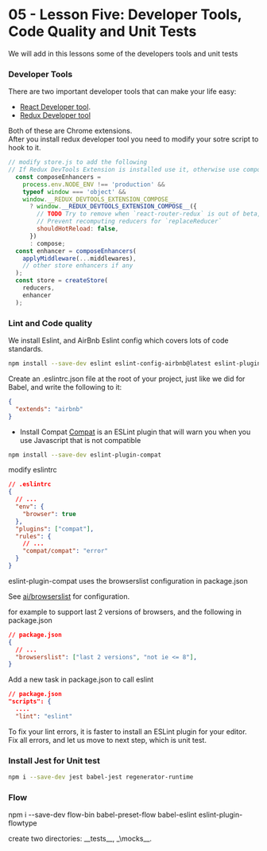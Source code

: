 # 05 - Lesson Five: Developer Tools, Code Quality and Unit Tests

We will add in this lessons some of the developers tools and unit tests

### Developer Tools ###

There are two important developer tools that can make your life easy:  

* [React Developer tool](https://chrome.google.com/webstore/detail/react-developer-tools/fmkadmapgofadopljbjfkapdkoienihi?hl=en).
* [Redux Developer tool](https://chrome.google.com/webstore/detail/redux-devtools/lmhkpmbekcpmknklioeibfkpmmfibljd)

Both of these are Chrome extensions.  
After you install redux developer tool you need to modify your sotre script to hook to it.  

```js
// modify store.js to add the following
// If Redux DevTools Extension is installed use it, otherwise use compose
  const composeEnhancers =
    process.env.NODE_ENV !== 'production' &&
    typeof window === 'object' &&
    window.__REDUX_DEVTOOLS_EXTENSION_COMPOSE__
      ? window.__REDUX_DEVTOOLS_EXTENSION_COMPOSE__({
        // TODO Try to remove when `react-router-redux` is out of beta, LOCATION_CHANGE should not be fired more than once after hot reloading
        // Prevent recomputing reducers for `replaceReducer`
        shouldHotReload: false,
      })
      : compose;
  const enhancer = composeEnhancers(
    applyMiddleware(...middlewares),
    // other store enhancers if any
  );
  const store = createStore(
    reducers,
    enhancer
  );
```



### Lint and Code quality ###
We install Eslint, and AirBnb Eslint config which covers lots of code standards.

```sh
npm install --save-dev eslint eslint-config-airbnb@latest eslint-plugin-import eslint-plugin-react eslint-plugin-jsx-a11y
```
Create an .eslintrc.json file at the root of your project, just like we did for Babel, and write the following to it:

```json
{
  "extends": "airbnb"
}
```

* Install Compat
[Compat](https://github.com/amilajack/eslint-plugin-compat) is an ESLint plugin that will warn you when you use Javascript that is not compatible

```sh
npm install --save-dev eslint-plugin-compat
```
modify eslintrc
```json
// .eslintrc
{
  // ...
  "env": {
    "browser": true
  },
  "plugins": ["compat"],
  "rules": {
    // ...
    "compat/compat": "error"
  }
}
```
eslint-plugin-compat uses the browserslist configuration in package.json

See [ai/browserslist](https://github.com/ai/browserslist) for configuration.

for example to support last 2 versions of browsers, and the following in package.json
```json
// package.json
{
  // ...
  "browserslist": ["last 2 versions", "not ie <= 8"],
}
```
Add a new task in package.json to call eslint

```json
// package.json
"scripts": {
  ....
  "lint": "eslint"
```
To fix your lint errors, it is faster to install an ESLint plugin for your editor.  
Fix all errors, and let us move to next step, which is unit test.

### Install Jest for Unit test ###

```sh
npm i --save-dev jest babel-jest regenerator-runtime
```
### Flow ###
npm i --save-dev flow-bin babel-preset-flow babel-eslint eslint-plugin-flowtype

create two directories: \_\_tests\_\_, \_\mocks\_\_.  
